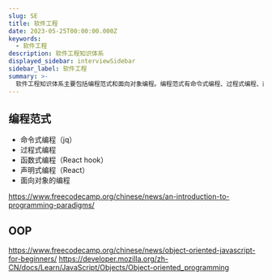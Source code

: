 ```yaml
---
slug: SE
title: 软件工程
date: 2023-05-25T00:00:00.000Z
keywords:
  - 软件工程
description: 软件工程知识体系
displayed_sidebar: interviewSidebar
sidebar_label: 软件工程
summary: >-
  软件工程知识体系主要包括编程范式和面向对象编程。编程范式有命令式编程、过程式编程、函数式编程、声明式编程和面向对象的编程。面向对象编程是一种编程范式，它将数据和行为封装成对象，并通过对象之间的交互来实现程序的功能。
---
```


## 编程范式

- 命令式编程（jq）
- 过程式编程
- 函数式编程（React hook）
- 声明式编程（React）
- 面向对象的编程

https://www.freecodecamp.org/chinese/news/an-introduction-to-programming-paradigms/

## OOP

https://www.freecodecamp.org/chinese/news/object-oriented-javascript-for-beginners/
https://developer.mozilla.org/zh-CN/docs/Learn/JavaScript/Objects/Object-oriented_programming
